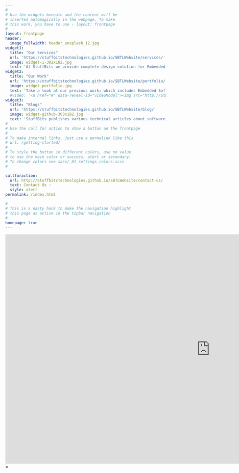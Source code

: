 ```yaml
---
#
# Use the widgets beneath and the content will be
# inserted automagically in the webpage. To make
# this work, you have to use › layout: frontpage
#
layout: frontpage
header:
  image_fullwidth: header_unsplash_12.jpg
widget1:
  title: "Our Services"
  url: 'https://stuffbitstechnologies.github.io/SBTLWebsite/services/'
  image: widget-1-302x182.jpg
  text: 'At StuffBits we provide complete design solution for Embedded System projects. We have experts in different fields of Embedded System working to create quality products for our customers.'
widget2:
  title: "Our Work"
  url: 'https://stuffbitstechnologies.github.io/SBTLWebsite/portfolio/'
  image: widget_portfolio.jpg
  text: 'Take a look at our previous work; which includes Embedded Software Developement and End-To-End Produt Development as per our clients needs. At StuffBits we strive to understand clients Wants and Needs to provide a best soultion for their requirements.'
  #video: '<a href="#" data-reveal-id="videoModal"><img src="http://StuffbitsTechnologies.github.io/SBTLWebsite/images/start-video-feeling-responsive-302x182.jpg" width="302" height="182" alt=""/></a>'
widget3:
  title: "Blogs"
  url: 'https://stuffbitstechnologies.github.io/SBTLWebsite/blog/'
  image: widget-github-303x182.jpg
  text: 'StuffBits publishes various technical articles about software development, various standards and know-how whitepapers, which can be found in our open source repository, here...'
#
# Use the call for action to show a button on the frontpage
#
# To make internal links, just use a permalink like this
# url: /getting-started/
#
# To style the button in different colors, use no value
# to use the main color or success, alert or secondary.
# To change colors see sass/_01_settings_colors.scss
#

callforaction:
  url: http://StuffbitsTechnologies.github.io/SBTLWebsite/contact-us/
  text: Contact Us ›
  style: alert
permalink: /index.html

#
# This is a nasty hack to make the navigation highlight
# this page as active in the topbar navigation
#
homepage: true
---
```


<div id="videoModal" class="reveal-modal large" data-reveal="">
  <div class="flex-video widescreen vimeo" style="display: block;">
    <iframe width="1280" height="720" src="https://www.youtube.com/embed/3b5zCFSmVvU" frameborder="0" allowfullscreen></iframe>
  </div>
  <a class="close-reveal-modal">&#215;</a>
</div>
